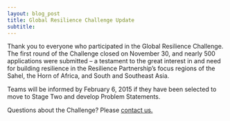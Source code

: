 ```yaml
---
layout: blog_post
title: Global Resilience Challenge Update
subtitle: 
---
```


Thank you to everyone who participated in the Global Resilience Challenge. The first round of the Challenge closed on November 30, and nearly 500 applications were submitted – a testament to the great interest in and need for building resilience in the Resilience Partnership’s focus regions of the Sahel, the Horn of Africa, and South and Southeast Asia. 

Teams will be informed by February 6, 2015 if they have been selected to move to Stage Two and develop Problem Statements.

Questions about the Challenge? Please <a href='mailto:challenge@globalresiliencepartnership.org'>contact us.</a>
